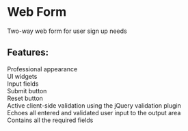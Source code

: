 # Web Form
Two-way web form for user sign up needs

## Features:
Professional appearance <br>
UI widgets <br>
Input fields <br>
Submit button <br>
Reset button <br>
Active client-side validation using the jQuery validation plugin <br>
Echoes all entered and validated user input to the output area <br>
Contains all the required fields
